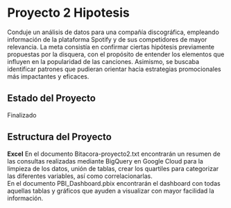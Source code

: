 # Proyecto 2 Hipotesis

Conduje un análisis de datos para una compañía discográfica, empleando información  de la plataforma Spotify y de sus competidores de mayor relevancia. La meta consistía en confirmar ciertas hipótesis previamente propuestas por la disquera, con el propósito de entender los elementos que influyen en la popularidad de las canciones. Asimismo, se buscaba identificar patrones que pudieran orientar hacia estrategias promocionales más impactantes y eficaces.

## Estado del Proyecto
Finalizado

## Estructura del Proyecto 

**Excel** 
En el documento Bitacora-proyecto2.txt encontrarán un resumen de las consultas realizadas mediante BigQuery en Google Cloud para la limpieza de los datos, unión de tablas, crear los quartiles para categorizar las diferentes variables, así como correlacionarlas.   
En el documento PBI_Dashboard.pbix encontrarán el dashboard con todas aquellas tablas y gráficos que ayuden a visualizar con mayor facilidad la información.  
